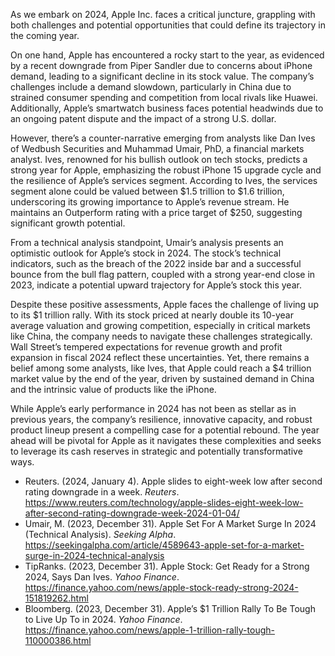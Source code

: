 As we embark on 2024, Apple Inc. faces a critical juncture, grappling with both challenges and potential opportunities that could define its trajectory in the coming year.

On one hand, Apple has encountered a rocky start to the year, as evidenced by a recent downgrade from Piper Sandler due to concerns about iPhone demand, leading to a significant decline in its stock value. The company’s challenges include a demand slowdown, particularly in China due to strained consumer spending and competition from local rivals like Huawei. Additionally, Apple’s smartwatch business faces potential headwinds due to an ongoing patent dispute and the impact of a strong U.S. dollar.

However, there’s a counter-narrative emerging from analysts like Dan Ives of Wedbush Securities and Muhammad Umair, PhD, a financial markets analyst. Ives, renowned for his bullish outlook on tech stocks, predicts a strong year for Apple, emphasizing the robust iPhone 15 upgrade cycle and the resilience of Apple’s services segment. According to Ives, the services segment alone could be valued between $1.5 trillion to $1.6 trillion, underscoring its growing importance to Apple’s revenue stream. He maintains an Outperform rating with a price target of $250, suggesting significant growth potential.

From a technical analysis standpoint, Umair’s analysis presents an optimistic outlook for Apple’s stock in 2024. The stock’s technical indicators, such as the breach of the 2022 inside bar and a successful bounce from the bull flag pattern, coupled with a strong year-end close in 2023, indicate a potential upward trajectory for Apple’s stock this year.

Despite these positive assessments, Apple faces the challenge of living up to its $1 trillion rally. With its stock priced at nearly double its 10-year average valuation and growing competition, especially in critical markets like China, the company needs to navigate these challenges strategically. Wall Street’s tempered expectations for revenue growth and profit expansion in fiscal 2024 reflect these uncertainties. Yet, there remains a belief among some analysts, like Ives, that Apple could reach a $4 trillion market value by the end of the year, driven by sustained demand in China and the intrinsic value of products like the iPhone.

While Apple’s early performance in 2024 has not been as stellar as in previous years, the company’s resilience, innovative capacity, and robust product lineup present a compelling case for a potential rebound. The year ahead will be pivotal for Apple as it navigates these complexities and seeks to leverage its cash reserves in strategic and potentially transformative ways.

- Reuters. (2024, January 4). Apple slides to eight-week low after second rating downgrade in a week. *Reuters*. https://www.reuters.com/technology/apple-slides-eight-week-low-after-second-rating-downgrade-week-2024-01-04/
- Umair, M. (2023, December 31). Apple Set For A Market Surge In 2024 (Technical Analysis). *Seeking Alpha*. https://seekingalpha.com/article/4589643-apple-set-for-a-market-surge-in-2024-technical-analysis
- TipRanks. (2023, December 31). Apple Stock: Get Ready for a Strong 2024, Says Dan Ives. *Yahoo Finance*. https://finance.yahoo.com/news/apple-stock-ready-strong-2024-151819262.html
- Bloomberg. (2023, December 31). Apple’s $1 Trillion Rally To Be Tough to Live Up To in 2024. *Yahoo Finance*. https://finance.yahoo.com/news/apple-1-trillion-rally-tough-110000386.html